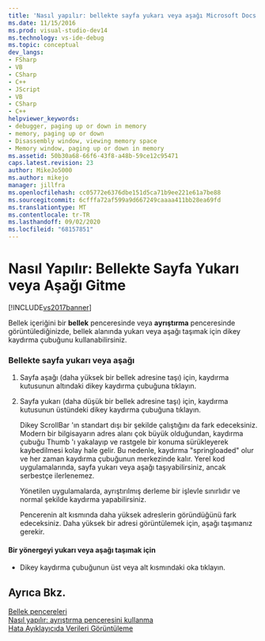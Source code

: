 ```yaml
---
title: 'Nasıl yapılır: bellekte sayfa yukarı veya aşağı Microsoft Docs'
ms.date: 11/15/2016
ms.prod: visual-studio-dev14
ms.technology: vs-ide-debug
ms.topic: conceptual
dev_langs:
- FSharp
- VB
- CSharp
- C++
- JScript
- VB
- CSharp
- C++
helpviewer_keywords:
- debugger, paging up or down in memory
- memory, paging up or down
- Disassembly window, viewing memory space
- Memory window, paging up or down in memory
ms.assetid: 50b30a68-66f6-43f8-a48b-59ce12c95471
caps.latest.revision: 23
author: MikeJo5000
ms.author: mikejo
manager: jillfra
ms.openlocfilehash: cc05772e6376dbe151d5ca71b9ee221e61a7be88
ms.sourcegitcommit: 6cfffa72af599a9d667249caaaa411bb28ea69fd
ms.translationtype: MT
ms.contentlocale: tr-TR
ms.lasthandoff: 09/02/2020
ms.locfileid: "68157851"
---
```

# <a name="how-to-page-up-or-down-in-memory"></a>Nasıl Yapılır: Bellekte Sayfa Yukarı veya Aşağı Gitme
[!INCLUDE[vs2017banner](../includes/vs2017banner.md)]

Bellek içeriğini bir **bellek** penceresinde veya **ayrıştırma** penceresinde görüntülediğinizde, bellek alanında yukarı veya aşağı taşımak için dikey kaydırma çubuğunu kullanabilirsiniz.  
  
### <a name="to-page-up-or-down-in-memory"></a>Bellekte sayfa yukarı veya aşağı  
  
1. Sayfa aşağı (daha yüksek bir bellek adresine taşı) için, kaydırma kutusunun altındaki dikey kaydırma çubuğuna tıklayın.  
  
2. Sayfa yukarı (daha düşük bir bellek adresine taşı) için, kaydırma kutusunun üstündeki dikey kaydırma çubuğuna tıklayın.  
  
   Dikey ScrollBar 'ın standart dışı bir şekilde çalıştığını da fark edeceksiniz. Modern bir bilgisayarın adres alanı çok büyük olduğundan, kaydırma çubuğu Thumb 'ı yakalayıp ve rastgele bir konuma sürükleyerek kaybedilmesi kolay hale gelir. Bu nedenle, kaydırma "springloaded" olur ve her zaman kaydırma çubuğunun merkezinde kalır. Yerel kod uygulamalarında, sayfa yukarı veya aşağı taşıyabilirsiniz, ancak serbestçe ilerlenemez.  
  
   Yönetilen uygulamalarda, ayrıştırılmış derleme bir işlevle sınırlıdır ve normal şekilde kaydırma yapabilirsiniz.  
  
   Pencerenin alt kısmında daha yüksek adreslerin göründüğünü fark edeceksiniz. Daha yüksek bir adresi görüntülemek için, aşağı taşımanız gerekir.  
  
#### <a name="to-move-up-or-down-one-instruction"></a>Bir yönergeyi yukarı veya aşağı taşımak için  
  
- Dikey kaydırma çubuğunun üst veya alt kısmındaki oka tıklayın.  
  
## <a name="see-also"></a>Ayrıca Bkz.  
 [Bellek pencereleri](../debugger/memory-windows.md)   
 [Nasıl yapılır: ayrıştırma penceresini kullanma](../debugger/how-to-use-the-disassembly-window.md)   
 [Hata Ayıklayıcıda Verileri Görüntüleme](../debugger/viewing-data-in-the-debugger.md)
